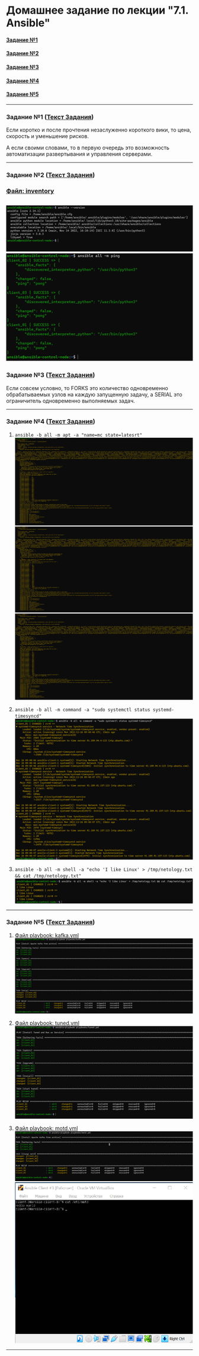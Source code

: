 # Домашнее задание по лекции "7.1. Ansible"

#### [Задание №1](#задание-1-текст-задания)
#### [Задание №2](#задание-2-текст-задания)
#### [Задание №3](#задание-3-текст-задания)
#### [Задание №4](#задание-4-текст-задания)
#### [Задание №5](#задание-5-текст-задания)

---

### Задание №1 ([Текст Задания](https://github.com/netology-code/sdvps-homeworks/blob/main/7-01.md#%D0%B7%D0%B0%D0%B4%D0%B0%D0%BD%D0%B8%D0%B5-1))

Если коротко и после прочтения незаслуженно короткого вики, то цена, скорость и уменьшение рисков.

А если своими словами, то в первую очередь это возможность автоматизации развертывания и управления серверами.

---

### Задание №2 ([Текст Задания](https://github.com/netology-code/sdvps-homeworks/blob/main/7-01.md#%D0%B7%D0%B0%D0%B4%D0%B0%D0%BD%D0%B8%D0%B5-2))

### [Файл: inventory](assets/ansible/hw-35/inventory)

![](assets/images/hw-35/hw-35-2-1.png)
![](assets/images/hw-35/hw-35-2-2.png)
---

### Задание №3 ([Текст Задания](https://github.com/netology-code/sdvps-homeworks/blob/main/7-01.md#%D0%B7%D0%B0%D0%B4%D0%B0%D0%BD%D0%B8%D0%B5-3))

Если совсем условно, то FORKS это количество одновременно обрабатываемых узлов на каждую запущенную задачу, а SERIAL это
ограничитель одновременно выполняемых задач.

---

### Задание №4 ([Текст Задания](https://github.com/netology-code/sdvps-homeworks/blob/main/7-01.md#%D0%B7%D0%B0%D0%B4%D0%B0%D0%BD%D0%B8%D0%B5-4))
1. `ansible -b all -m apt -a "name=mc state=latesrt"`
![](assets/images/hw-35/hw-35-3-1-1.png)
![](assets/images/hw-35/hw-35-3-1-2.png)
![](assets/images/hw-35/hw-35-3-1-3.png)

2. `ansible -b all -m command -a "sudo systemctl status systemd-timesyncd"`
![](assets/images/hw-35/hw-35-3-2-1.png)

3. `ansible -b all -m shell -a "echo 'I like Linux' > /tmp/netology.txt && cat /tmp/netology.txt"`
![](assets/images/hw-35/hw-35-3-3-1.png)
---

### Задание №5 ([Текст Задания](https://github.com/netology-code/sdvps-homeworks/blob/main/7-01.md#%D0%B7%D0%B0%D0%B4%D0%B0%D0%BD%D0%B8%D0%B5-5))

1. [Файл playbook: kafka.yml](assets/ansible/hw-35/playbooks/kafka.yml)
![](assets/images/hw-35/hw-35-5-1.png)

2. [Файл playbook: tuned.yml](assets/ansible/hw-35/playbooks/tuned.yml)
![](assets/images/hw-35/hw-35-5-2.png)

3. [Файл playbook: motd.yml](assets/ansible/hw-35/playbooks/motd.yml)
![](assets/images/hw-35/hw-35-5-3-1.png)
![](assets/images/hw-35/hw-35-5-3-2.png)
---